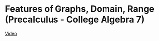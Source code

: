 # Features of Graphs, Domain, Range (Precalculus - College Algebra 7)

[Video](https://www.youtube.com/watch?v=d3b-4Zz65ZE)
